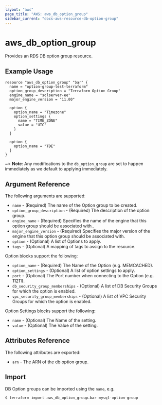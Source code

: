 ```yaml
---
layout: "aws"
page_title: "AWS: aws_db_option_group"
sidebar_current: "docs-aws-resource-db-option-group"
---
```


# aws\_db\_option\_group

Provides an RDS DB option group resource.

## Example Usage

```
resource "aws_db_option_group" "bar" {
  name = "option-group-test-terraform"
  option_group_description = "Terraform Option Group"
  engine_name = "sqlserver-ee"
  major_engine_version = "11.00"

  option {
    option_name = "Timezone"
    option_settings {
      name = "TIME_ZONE"
      value = "UTC"
    }
  }

  option {
    option_name = "TDE"
  }
}
```

~> **Note**: Any modifications to the `db_option_group` are set to happen immediately as we default to applying immediately.

## Argument Reference

The following arguments are supported:

* `name` - (Required) The name of the Option group to be created.
* `option_group_description` - (Required) The description of the option group.
* `engine_name` - (Required) Specifies the name of the engine that this option group should be associated with..
* `major_engine_version` - (Required) Specifies the major version of the engine that this option group should be associated with.
* `option` - (Optional) A list of Options to apply.
* `tags` - (Optional) A mapping of tags to assign to the resource.

Option blocks support the following:

* `option_name` - (Required) The Name of the Option (e.g. MEMCACHED).
* `option_settings` - (Optional) A list of option settings to apply.
* `port` - (Optional) The Port number when connecting to the Option (e.g. 11211).
* `db_security_group_memberships` - (Optional) A list of DB Security Groups for which the option is enabled.
* `vpc_security_group_memberships` - (Optional) A list of VPC Security Groups for which the option is enabled.

Option Settings blocks support the following:

* `name` - (Optional) The Name of the setting.
* `value` - (Optional) The Value of the setting.

## Attributes Reference

The following attributes are exported:

* `arn` - The ARN of the db option group.

## Import

DB Option groups can be imported using the `name`, e.g.

```
$ terraform import aws_db_option_group.bar mysql-option-group
```